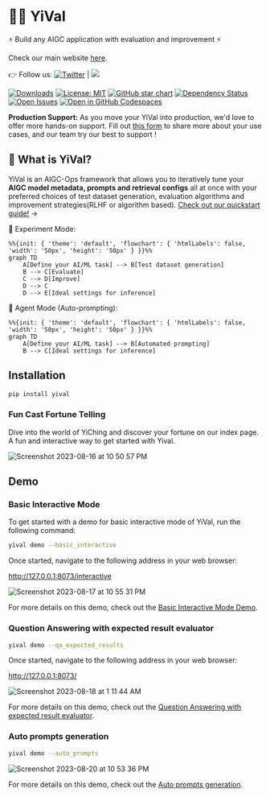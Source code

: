 # 🧚🏻‍️ YiVal

⚡ Build any AIGC application with evaluation and improvement ⚡

Check our main website [here]().

👉 Follow us: [![Twitter](https://img.shields.io/twitter/url/https/twitter.com/YiValai.svg?style=social&label=Follow%20%40YiVal)](https://twitter.com/yivalloveaigc) | 
[![](https://dcbadge.vercel.app/api/server/UBWW23E3?compact=true&style=flat)](https://discord.gg/UBWW23E3)

[![Downloads](https://static.pepy.tech/badge/YiVal/month)](https://pepy.tech/project/YiVal)
[![License: MIT](https://img.shields.io/badge/License-MIT-yellow.svg)](https://opensource.org/licenses/MIT)
[![GitHub star chart](https://img.shields.io/github/stars/YiVal/YiVal?style=social)](https://star-history.com/#YiVal/YiVal)
[![Dependency Status](https://img.shields.io/librariesio/github/YiVal/YiVal)](https://libraries.io/github/YiVal/YiVal)
[![Open Issues](https://img.shields.io/github/issues-raw/YiVal/YiVal)](https://github.com/YiVal/YiVal/issues)
[![Open in GitHub Codespaces](https://github.com/codespaces/badge.svg)](https://codespaces.new/YiVal/YiVal)

**Production Support:** As you move your YiVal into production, we'd love to offer more hands-on support.
Fill out [this form]() to share more about your use cases, and our team try our best to support !

## 🤔 What is YiVal?

YiVal is an AIGC-Ops framework that allows you to iteratively tune your **AIGC model metadata, prompts and retrieval
configs** all at once with your preferred choices of test dataset generation, evaluation algorithms and improvement strategies(RLHF
or algorithm
based). [Check out our quickstart guide!]() →

🔧 Experiment Mode:

```mermaid
%%{init: { 'theme': 'default', 'flowchart': { 'htmlLabels': false, 'width': '50px', 'height': '50px' } }}%%
graph TD
    A[Define your AI/ML task] --> B[Test dataset generation]
    B --> C[Evaluate]
    C --> D[Improve]
    D --> C
    D --> E[Ideal settings for inference]
```

🤖 Agent Mode (Auto-prompting):

```mermaid
%%{init: { 'theme': 'default', 'flowchart': { 'htmlLabels': false, 'width': '50px', 'height': '50px' } }}%%
graph TD
    A[Define your AI/ML task] --> B[Automated prompting]
    B --> C[Ideal settings for inference]
```

## Installation

```sh
pip install yival
```


### Fun Cast Fortune Telling

Dive into the world of YiChing and discover your fortune on our index page.
A fun and interactive way to get started with Yival.

![Screenshot 2023-08-16 at 10 50 57 PM](https://github.com/YiVal/YiVal/assets/1544154/b5c04295-7809-4331-8cce-cc4a1ceea73c)



## Demo

### Basic Interactive Mode

To get started with a demo for basic interactive mode of YiVal,
run the following command:

```sh
yival demo --basic_interactive
```

Once started, navigate to the following address in your web browser:

<http://127.0.0.1:8073/interactive>

![Screenshot 2023-08-17 at 10 55 31 PM](https://github.com/YiVal/YiVal/assets/1544154/a720c3ad-1288-4830-8a3d-377d9827f46e)

For more details on this demo,
check out the [Basic Interactive Mode Demo].

[Basic Interactive Mode Demo]:https://github.com/YiVal/YiVal/blob/master/docs/basic_interactive_mode.md#demo

### Question Answering with expected result evaluator

```sh
yival demo --qa_expected_results
```

Once started, navigate to the following address in your web browser:

<http://127.0.0.1:8073/>

![Screenshot 2023-08-18 at 1 11 44 AM](https://github.com/YiVal/YiVal/assets/1544154/4e9a182f-07ba-413e-9160-f38bfdc743ce)

For more details on this demo,
check out the [Question Answering with expected result evaluator].

[Question Answering with expected result evaluator]:https://github.com/YiVal/YiVal/blob/master/docs/qa_expected_results.md#demo

### Auto prompts generation

```sh
yival demo --auto_prompts
```

![Screenshot 2023-08-20 at 10 53 36 PM](https://github.com/YiVal/YiVal/assets/1544154/85f5c08f-3e14-42e7-85c6-47dcdd4a4121)

For more details on this demo,
check out the [Auto prompts generation].

[Auto prompts generation]:https://github.com/YiVal/YiVal/blob/master/docs/auto_prompts_generation.md#demo
